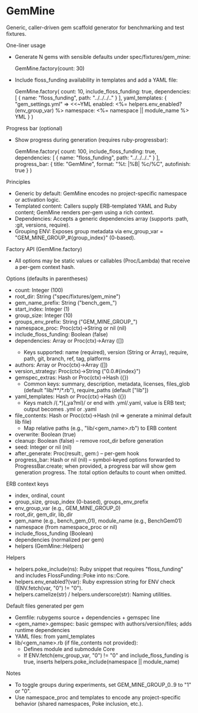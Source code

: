 # GemMine

Generic, caller-driven gem scaffold generator for benchmarking and test fixtures.

One-liner usage
- Generate N gems with sensible defaults under spec/fixtures/gem_mine:

  GemMine.factory(count: 30)

- Include floss_funding availability in templates and add a YAML file:

  GemMine.factory(
    count: 10,
    include_floss_funding: true,
    dependencies: [ { name: "floss_funding", path: "../../../.." } ],
    yaml_templates: {
      "gem_settings.yml" => <<~YML
        enabled: <%= helpers.env_enabled?(env_group_var) %>
        namespace: <%= namespace || module_name %>
      YML
    }
  )

Progress bar (optional)
- Show progress during generation (requires ruby-progressbar):

  GemMine.factory(
    count: 100,
    include_floss_funding: true,
    dependencies: [ { name: "floss_funding", path: "../../../.." } ],
    progress_bar: { title: "GemMine", format: "%t: |%B| %c/%C", autofinish: true }
  )

Principles
- Generic by default: GemMine encodes no project-specific namespace or activation logic.
- Templated content: Callers supply ERB-templated YAML and Ruby content; GemMine renders per-gem using a rich context.
- Dependencies: Accepts a generic dependencies array (supports :path, :git, versions, require).
- Grouping ENV: Exposes group metadata via env_group_var = "GEM_MINE_GROUP_#{group_index}" (0-based).

Factory API (GemMine.factory)
- All options may be static values or callables (Proc/Lambda) that receive a per-gem context hash.

Options (defaults in parentheses)
- count: Integer (100)
- root_dir: String ("spec/fixtures/gem_mine")
- gem_name_prefix: String ("bench_gem_")
- start_index: Integer (1)
- group_size: Integer (10)
- groups_env_prefix: String ("GEM_MINE_GROUP_")
- namespace_proc: Proc(ctx)->String or nil (nil)
- include_floss_funding: Boolean (false)
- dependencies: Array<Hash> or Proc(ctx)->Array<Hash> ([])
  - Keys supported: name (required), version (String or Array), require, path, git, branch, ref, tag, platforms
- authors: Array<String> or Proc(ctx)->Array<String> ([])
- version_strategy: Proc(ctx)->String ("0.0.#{index}")
- gemspec_extras: Hash or Proc(ctx)->Hash ({})
  - Common keys: summary, description, metadata, licenses, files_glob (default "lib/**/*.rb"), require_paths (default ["lib"]) 
- yaml_templates: Hash or Proc(ctx)->Hash ({})
  - Keys match /(.*)(_ya?ml)/ or end with .yml/.yaml, value is ERB text; output becomes <basename>.yml or .yaml
- file_contents: Hash or Proc(ctx)->Hash (nil => generate a minimal default lib file)
  - Map relative paths (e.g., "lib/<gem_name>.rb") to ERB content
- overwrite: Boolean (true)
- cleanup: Boolean (false) – remove root_dir before generation
- seed: Integer or nil (nil)
- after_generate: Proc(result:, gem:) – per-gem hook
- progress_bar: Hash or nil (nil) – symbol-keyed options forwarded to ProgressBar.create; when provided, a progress bar will show gem generation progress. The :total option defaults to count when omitted.

ERB context keys
- index, ordinal, count
- group_size, group_index (0-based), groups_env_prefix
- env_group_var (e.g., GEM_MINE_GROUP_0)
- root_dir, gem_dir, lib_dir
- gem_name (e.g., bench_gem_01), module_name (e.g., BenchGem01)
- namespace (from namespace_proc or nil)
- include_floss_funding (Boolean)
- dependencies (normalized per gem)
- helpers (GemMine::Helpers)

Helpers
- helpers.poke_include(ns): Ruby snippet that requires "floss_funding" and includes FlossFunding::Poke into ns::Core.
- helpers.env_enabled?(var): Ruby expression string for ENV check (ENV.fetch(var, "0") != "0").
- helpers.camelize(str) / helpers.underscore(str): Naming utilities.

Default files generated per gem
- Gemfile: rubygems source + dependencies + gemspec line
- <gem_name>.gemspec: basic gemspec with authors/version/files; adds runtime dependencies
- YAML files: from yaml_templates
- lib/<gem_name>.rb (if file_contents not provided):
  - Defines module <ModuleName> and submodule Core
  - If ENV.fetch(env_group_var, "0") != "0" and include_floss_funding is true, inserts helpers.poke_include(namespace || module_name)

Notes
- To toggle groups during experiments, set GEM_MINE_GROUP_0..9 to "1" or "0".
- Use namespace_proc and templates to encode any project-specific behavior (shared namespaces, Poke inclusion, etc.).
